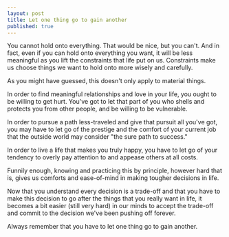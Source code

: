 ```yaml
---
layout: post
title: Let one thing go to gain another 
published: true 
--- 
```


You cannot hold onto everything. That would be nice, but you can't. And in fact, even if you can hold onto everything you want, it will be less meaningful as you lift the constraints that life put on us. Constraints make us choose things we want to hold onto more wisely and carefully. 

As you might have guessed, this doesn't only apply to material things. 

In order to find meaningful relationships and love in your life, you ought to be willing to get hurt. You've got to let that part of you who shells and protects you from other people, and be willing to be vulnerable. 

In order to pursue a path less-traveled and give that pursuit all you've got, you may have to let go of the prestige and the comfort of your current job that the outside world may consider "the sure path to success." 

In order to live a life that makes you truly happy, you have to let go of your tendency to overly pay attention to and appease others at all costs. 

Funnily enough, knowing and practicing this by principle, however hard that is, gives us comforts and ease-of-mind in making tougher decisions in life. 

Now that you understand every decision is a trade-off and that you have to make this decision to go after the things that you really want in life, it becomes a bit easier (still very hard) in our minds to accept the trade-off and commit to the decision we've been pushing off forever.

Always remember that you have to let one thing go to gain another.
